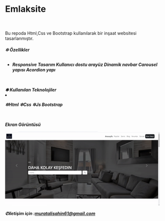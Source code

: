 
# Emlaksite
  <br> <br>
Bu repoda Html,Css ve Bootstrap kullanılarak bir inşaat websitesi tasarlanmıştır.
<h5>
✲ Özellikler
  <br> <br>
  <ul>
   <li>
Responsive Tasarım
Kullanıcı dostu arayüz
Dinamik navbar
Carousel yapısı
Acordion yapı
</li>
  </ul>
    <br> <br>
✱ Kullanılan Teknolojiler
  <li>
    
✲Html
✲Css
✲Js
Bootstrap

</li>

<br> <br>
Ekran Görüntüsü


![alt text](Emlak-gif-3.gif)


✆iletişim için :muratalisahin61@gmail.com

